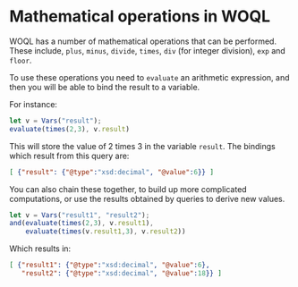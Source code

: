 # Mathematical operations in WOQL

WOQL has a number of mathematical operations that can be
performed. These include, `plus`, `minus`, `divide`, `times`, `div`
(for integer division), `exp` and `floor`.

To use these operations you need to `evaluate` an arithmetic
expression, and then you will be able to bind the result to a
variable.

For instance:

```javascript
let v = Vars("result");
evaluate(times(2,3), v.result)
```

This will store the value of 2 times 3 in the variable `result`.  The
bindings which result from this query are:

```json
[ {"result": {"@type":"xsd:decimal", "@value":6}} ]
```

You can also chain these together, to build up more complicated
computations, or use the results obtained by queries to derive new
values.


```javascript
let v = Vars("result1", "result2");
and(evaluate(times(2,3), v.result1),
    evaluate(times(v.result1,3), v.result2))
```

Which results in:

```json
[ {"result1": {"@type":"xsd:decimal", "@value":6},
   "result2": {"@type":"xsd:decimal", "@value":18}} ]
```

